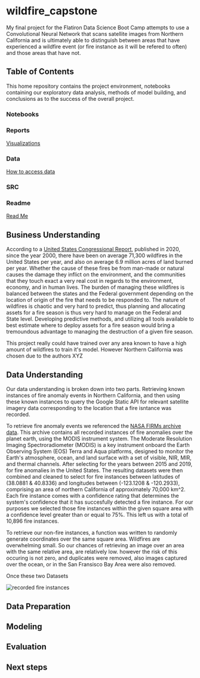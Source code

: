 # wildfire_capstone
My final project for the Flatiron Data Science Boot Camp attempts to use a Convolutional Neural Network that scans satellite images from Northern California and is ultimately able to distinguish between areas that have experienced a wildfire event (or fire instance as it will be refered to often) and those areas that have not.

## Table of Contents

This home repository contains the project environment, notebooks containing our exploratory data analysis, methods of model building, and conclusions as to the success of the overall project.

### Notebooks

### Reports
[Visualizations](reports/visualizations)

### Data
[How to access data](Notebooks/satellite_data_retrieval.ipynb)

### SRC

### Readme

[Read Me](README.md)


## Business Understanding

According to a [United States Congressional Report](https://fas.org/sgp/crs/misc/IF10244.pdf), published in 2020, since the year 2000, there have been on average 71,300 wildfires in the United States per year, and also on average 6.9 million acres of land burned per year. Whether the cause of these fires be from man-made or natural causes the damage they inflict on the environment, and the communities that they touch exact a very real cost in regards to the environment, economy, and in human lives. The burden of managing these wildfires is balanced between the states and the Federal government depending on the location of origin of the fire that needs to be responded to. The nature of wildfires is chaotic and very hard to predict, thus planning and allocating assets for a fire season is thus very hard to manage on the Federal and State level. Developing predictive methods, and utilizing all tools available to best estimate where to deploy assets for a fire season would bring a tremoundous advantage to managing the destruction of a given fire season.

This project really could have trained over any area known to have a high amount of wildfires to train it's model. However Northern California was chosen due to the authors XYZ

## Data Understanding

Our data understanding is broken down into two parts. Retrieving known instances of fire anomaly events in Northern California, and then using these known instances to query the Google Static API for relevant satellite imagery data corresponding to the location that a fire isntance was recorded.

To retrieve fire anomaly events we referenced the [NASA FIRMs archive data](https://firms.modaps.eosdis.nasa.gov/country/). This archive contains all recorded instances of fire anomalies over the planet earth, using the MODIS instrument system. The Moderate Resolution Imaging Spectroradiometer (MODIS) is a key instrument onboard the Earth Observing System (EOS) Terra and Aqua platforms, designed to monitor the Earth's atmosphere, ocean, and land surface with a set of visible, NIR, MIR, and thermal channels. After selecting for the years between 2015 and 2019, for fire anomalies in the United States. The resulting datasets were then combined and cleaned to select for fire instances between latitudes of (38.0881 & 40.8336) and longitudes between (-123.1208 & -120.2933), comprising an area of northern California of approximately 70,000 km^2. Each fire instance comes with a confidence rating that determines the system's confidence that it has succesfully detected a fire instance. For our purposes we selected those fire instances within the given square area with a confidence level greater than or equal to 75%. This left us with a total of 10,896 fire instances.

To retrieve our non-fire instances, a function was written to randomly generate coordinates over the same square area. Wildfires are overwhelming small. So our chances of retrieving an image over an area with the same relative area, are relatively low. however the risk of this occuring is not zero, and duplicates were removed, also images captured over the ocean, or in the San Fransisco Bay Area were also removed.

Once these two Datasets 

![recorded fire instances](https://github.com/ptanner925/wildfire_capstone/reports/visualizations/composite_fire_map.jpg)

## Data Preparation



## Modeling

## Evaluation

## Next steps
